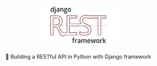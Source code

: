 <div align="center">
  <img src="https://github.com/gabrielsanttana/python-django/blob/master/djangorest.png?raw=true" width="210" height="100"/>
</div>

###

<div align="center">🐍 Building a RESTful API in Python with Django framework</div>

